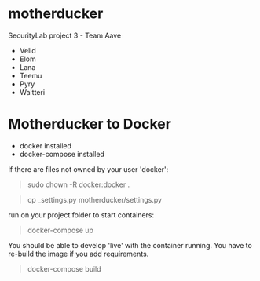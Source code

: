 # motherducker
SecurityLab project 3 - Team Aave

* Velid
* Elom
* Lana
* Teemu
* Pyry
* Waltteri

# Motherducker to Docker
* docker installed
* docker-compose installed


If there are files not owned by your user 'docker':
> sudo chown -R docker:docker .


> cp _settings.py motherducker/settings.py


run on your project folder to start containers:
> docker-compose up 


You should be able to develop 'live' with the container running.
You have to re-build the image if you add requirements.
> docker-compose build